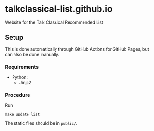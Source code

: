 # talkclassical-list.github.io
Website for the Talk Classical Recommended List

## Setup

This is done automatically through GitHub Actions for GitHub Pages, but can also be done manually.

### Requirements
* Python:
  * Jinja2

### Procedure

Run
```
make update_list
```

The static files should be in `public/`.
